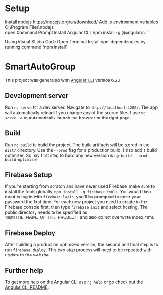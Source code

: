 # Setup

Install nodejs https://nodejs.org/en/download/
Add to environment variables C:\Program Files\nodejs\
open Command Prompt
Install Angular CLI 'npm install -g @angular/cli'

Using Visual Studio Code
Open Terminal
Install npm dependencies by running command 'npm install'


# SmartAutoGroup

This project was generated with [Angular CLI](https://github.com/angular/angular-cli) version 6.2.1.

## Development server

Run `ng serve` for a dev server. Navigate to `http://localhost:4200/`. The app will automatically reload if you change any of the source files. I use `ng serve -o` to automatically launch the browser to the right page.

## Build

Run `ng build` to build the project. The build artifacts will be stored in the `dist/` directory. Use the `--prod` flag for a production build. I also add a build optimizer. So, my first step to build any new version is `ng build --prod --build-optimizer`

## Firebase Setup

If you're starting from scratch and have never used Firebase, make sure to install the tools globally. `npm install -g firebase tools`. You would then need to log in with `firebase login`, you'll be prompted to enter your password the first time. For each new project you need to create in the Firebase console first, then type `firebase init` and select hosting. The public directory needs to be specified as 'dist/THE_NAME_OF_THE_PROJECT' and also do not overwrite index.html. 

## Firebase Deploy

After building a production optimized version, the second and final step is to run `firebase deploy`. This two step process will need to be repeated with update to the website. 

## Further help

To get more help on the Angular CLI use `ng help` or go check out the [Angular CLI README](https://github.com/angular/angular-cli/blob/master/README.md).
